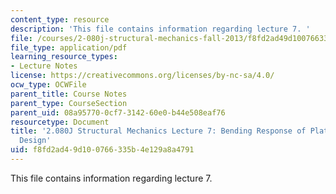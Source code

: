 ```yaml
---
content_type: resource
description: 'This file contains information regarding lecture 7. '
file: /courses/2-080j-structural-mechanics-fall-2013/f8fd2ad49d100766335b4e129a8a4791_MIT2_080JF13_Lecture7.pdf
file_type: application/pdf
learning_resource_types:
- Lecture Notes
license: https://creativecommons.org/licenses/by-nc-sa/4.0/
ocw_type: OCWFile
parent_title: Course Notes
parent_type: CourseSection
parent_uid: 08a95770-0cf7-3142-60e0-b44e508eaf76
resourcetype: Document
title: '2.080J Structural Mechanics Lecture 7: Bending Response of Plates and Optimum
  Design'
uid: f8fd2ad4-9d10-0766-335b-4e129a8a4791
---
```

This file contains information regarding lecture 7. 